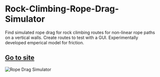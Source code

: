 # Rock-Climbing-Rope-Drag-Simulator

Find simulated rope drag for rock climbing routes for non-linear rope paths on a vertical walls. Create routes to test with a GUI. Experimentally developed emperical model for friction. 

## [Go to site](https://sites.google.com/view/relativelyrad/rope-drag-simulation/app-demo?authuser=0)

![Rope Drag Simulator](https://media.giphy.com/media/g6vaK7HUJW7ccrwknU/giphy.gif?cid=790b761100929d86482e4bb73c2bac6caf937608ea45f0ea&rid=giphy.gif&ct=g)
